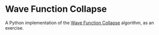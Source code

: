 # Wave Function Collapse
A Python implementation of the [Wave Function Collapse](https://github.com/mxgmn/WaveFunctionCollapse) algorithm, as an exercise.
